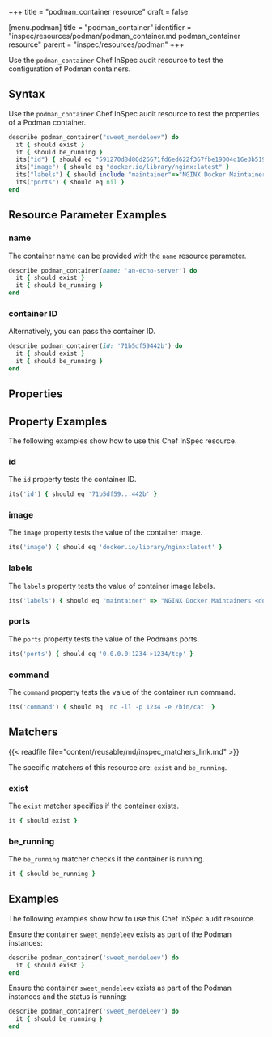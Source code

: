 +++
title = "podman_container resource"
draft = false


[menu.podman]
    title = "podman_container"
    identifier = "inspec/resources/podman/podman_container.md podman_container resource"
    parent = "inspec/resources/podman"
+++

Use the `podman_container` Chef InSpec audit resource to test the configuration of Podman containers.

## Syntax

Use the `podman_container` Chef InSpec audit resource to test the properties of a Podman container.

```ruby
describe podman_container("sweet_mendeleev") do
  it { should exist }
  it { should be_running }
  its("id") { should eq "591270d8d80d26671fd6ed622f367fbe19004d16e3b519c292313feb5f22e7f7" }
  its("image") { should eq "docker.io/library/nginx:latest" }
  its("labels") { should include "maintainer"=>"NGINX Docker Maintainers <docker-maint@nginx.com>" }
  its("ports") { should eq nil }
end
```

## Resource Parameter Examples

### name

The container name can be provided with the `name` resource parameter.

```ruby
describe podman_container(name: 'an-echo-server') do
  it { should exist }
  it { should be_running }
end
```

### container ID

Alternatively, you can pass the container ID.

```ruby
describe podman_container(id: '71b5df59442b') do
  it { should exist }
  it { should be_running }
end
```

## Properties

## Property Examples

The following examples show how to use this Chef InSpec resource.

### id

The `id` property tests the container ID.

```ruby
its('id') { should eq '71b5df59...442b' }
```

### image

The `image` property tests the value of the container image.

```ruby
its('image') { should eq 'docker.io/library/nginx:latest' }
```

### labels

The `labels` property tests the value of container image labels.

```ruby
its('labels') { should eq "maintainer" => "NGINX Docker Maintainers <docker-maint@nginx.com>" }
```

### ports

The `ports` property tests the value of the Podmans ports.

```ruby
its('ports') { should eq '0.0.0.0:1234->1234/tcp' }
```

### command

The `command` property tests the value of the container run command.

```ruby
its('command') { should eq 'nc -ll -p 1234 -e /bin/cat' }
```

## Matchers

{{< readfile file="content/reusable/md/inspec_matchers_link.md" >}}

The specific matchers of this resource are: `exist` and `be_running`.

### exist

The `exist` matcher specifies if the container exists.

```ruby
it { should exist }
```

### be_running

The `be_running` matcher checks if the container is running.

```ruby
it { should be_running }
```

## Examples

The following examples show how to use this Chef InSpec audit resource.

Ensure the container `sweet_mendeleev` exists as part of the Podman instances:

```ruby
describe podman_container('sweet_mendeleev') do
  it { should exist }
end
```

Ensure the container `sweet_mendeleev` exists as part of the Podman instances and the status is running:

```ruby
describe podman_container('sweet_mendeleev') do
  it { should be_running }
end
```
